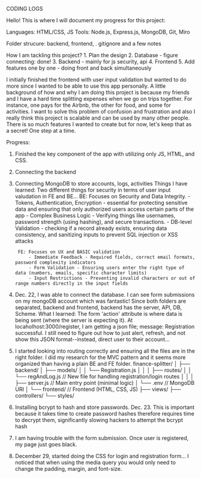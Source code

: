 CODING LOGS

Hello! This is where I will document my progress for this project:

Languages: HTML/CSS, JS
Tools: Node.js, Express.js, MongoDB, Git, Miro

Folder strucure: backend, frontend, . gitignore and a few notes

How I am tackling this project?
    1. Plan the design
    2. Database - figure connecting: done!
    3. Backend - mainly for js security, api
    4. Frontend
    5. Add features one by one - doing front and back simultaneously

I initially finished the frontend with user input validation but wanted to do more since I wanted to be able to use this app personally. A little background
of how and why I am doing this project is because my friends and I have a hard time splitting expenses when we go on trips together. For instance, one pays for the 
Airbnb, the other for food, and some for activities. I want to solve this problem of confusion and frustration and also I really think this project is scalable and can be used by many other people. There is so much features I wanted to create but for now, let's keep that as a secret! One step at a time.

Progress:
1. Finished the key component of the app with utilizing only JS, HTML, and CSS.
2. Connecting the backend
3. Connecting MongoDB to store accounts, logs, activities
    Things I have learned: Two different things for security in terms of user input valudation in FE and BE...
        BE: Focuses on Security and Data Integrity.
            - Tokens, Authentication, Encryption - essential for protecting sensitive data and ensuring that only authorized users access certain parts of the app
            - Complex Business Logic - Verifying things like usernames, password strength (using hashing), and secure transactions.
            - DB-level Validation - checking if a record already exists, ensuring data consistency, and sanitizing inputs to prevent SQL injection or XSS attacks

        FE: Focuses on UX and BASIC validation
            - Immediate Feedback - Required fields, correct email formats, password complexity indicators
            - Form Validation - Ensuring users enter the right type of data (numbers, emails, specific character limits)
            - Input Restrictions - Preventing invalid characters or out of range numbers directly in the input fields
4. Dec. 22, I was able to connect the database. I can see form submissions on my mongoDB account which was fantastic! Since both folders are separated, backend and frontend, backend has the server, API, DB, Scheme.
    What I learned: The form 'action' attribute is where data is being sent (where the server is expecting it). At locaholhost:3000/register, I am getting a json file; message: Registration successful. I still need to figure out how to just alert, refresh, and not show this JSON format--instead, direct user to their account...

5. I started looking into routing correctly and ensuring all the files are in the right folder. I did my research for the MVC pattern and it seems more organized than having a plain BE and FE folder. 
    finance-splitter/
│
├── backend/
│   ├── models/
│   │   └── Registration.js
│   │
│   ├── routes/
│   │   └── regAndLog.js   // New file for handling registration/login routes
│   │
│   ├── server.js    // Main entry point (minimal logic)
│   └── .env         // MongoDB URI
│
└── frontend/        // Frontend (HTML, CSS, JS)
    ├── views/
    ├── controllers/
    └── styles/

6. Installing bcrypt to hash and store passwords. Dec. 23. This is important because it takes time to create password hashes therefore requires time to decrypt them, significantly slowing hackers to attempt the bcrypt hash

7. I am having trouble with the form submission. Once user is registered, my page just goes black. 

8. December 29, started doing the CSS for login and registration form... I noticed that when using the media query you would only need to change the padding, margin, and font-size.




